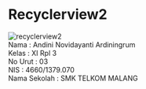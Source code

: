# Recyclerview2
![recyclerview2](https://cloud.githubusercontent.com/assets/22464643/22096340/c495377e-ddcf-11e6-8936-063fbc1d615e.PNG)<br>
Nama : Andini Novidayanti Ardiningrum<br>
Kelas : XI Rpl 3<br>
No Urut : 03<br>
NIS : 4660/1379.070<br>
Nama Sekolah : SMK TELKOM MALANG <br>
